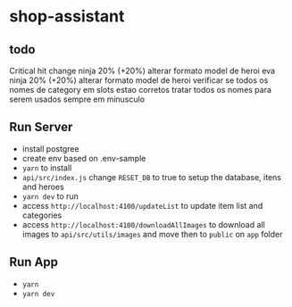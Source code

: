 # shop-assistant

## todo 
Critical hit change ninja 20% (+20%) alterar formato model de heroi
eva ninja 20% (+20%) alterar formato model de heroi
verificar se todos os nomes de category em slots estao corretos
tratar todos os nomes para serem usados sempre em minusculo

## Run Server
- install postgree
- create env based on .env-sample
- `yarn` to install 
- `api/src/index.js` change `RESET_DB` to true to setup the database, itens and heroes
- `yarn dev` to run
- access `http://localhost:4100/updateList` to update item list and categories
- access `http://localhost:4100/downloadAllImages` to download all images to `api/src/utils/images` and move then to `public` on `app` folder

## Run App
- `yarn`
- `yarn dev`